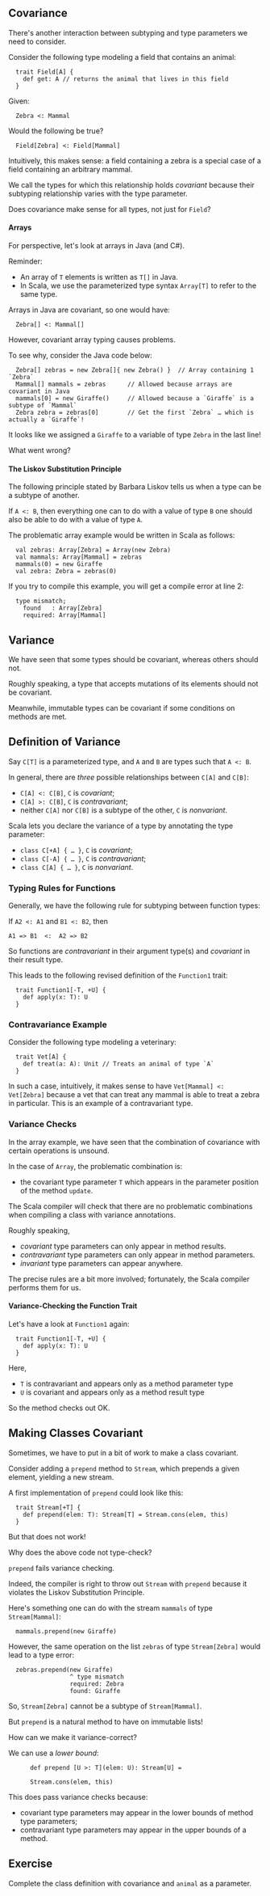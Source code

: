 ## Covariance

There's another interaction between subtyping and type parameters we
need to consider.

Consider the following type modeling a field that contains an animal:

      trait Field[A] {
        def get: A // returns the animal that lives in this field
      }

Given:

      Zebra <: Mammal

Would the following be true?

      Field[Zebra] <: Field[Mammal]

Intuitively, this makes sense: a field containing a zebra is a special case of a field
containing an arbitrary mammal.

We call the types for which this relationship holds *covariant*
because their subtyping relationship varies with the type parameter.

Does covariance make sense for all types, not just for `Field`?

#### Arrays

For perspective, let's look at arrays in Java (and C#).

Reminder:

- An array of `T` elements is written as `T[]` in Java.
- In Scala, we use the parameterized type syntax `Array[T]` to refer to the same type.

Arrays in Java are covariant, so one would have:

      Zebra[] <: Mammal[]

However, covariant array typing causes problems.

To see why, consider the Java code below:

      Zebra[] zebras = new Zebra[]{ new Zebra() }  // Array containing 1 `Zebra`
      Mammal[] mammals = zebras      // Allowed because arrays are covariant in Java
      mammals[0] = new Giraffe()     // Allowed because a `Giraffe` is a subtype of `Mammal`
      Zebra zebra = zebras[0]        // Get the first `Zebra` … which is actually a `Giraffe`!

It looks like we assigned a `Giraffe` to a
variable of type `Zebra` in the last line!

What went wrong?

#### The Liskov Substitution Principle

The following principle stated by Barbara Liskov tells us when a
type can be a subtype of another.

If `A <: B`, then everything one can to do with a value of type `B` one should also
be able to do with a value of type `A`.

The problematic array example would be written in Scala as follows:

      val zebras: Array[Zebra] = Array(new Zebra)
      val mammals: Array[Mammal] = zebras
      mammals(0) = new Giraffe
      val zebra: Zebra = zebras(0)

If you try to compile this example, you will get a compile error at line 2:

      type mismatch;
        found   : Array[Zebra]
        required: Array[Mammal]

## Variance

We have seen that some types should be covariant, whereas
others should not.

Roughly speaking, a type that accepts mutations of its elements should
not be covariant.

Meanwhile, immutable types can be covariant if some conditions
on methods are met.

## Definition of Variance

Say `C[T]` is a parameterized type, and `A` and `B` are types such that `A <: B`.

In general, there are *three* possible relationships between `C[A]` and `C[B]`:

- `C[A] <: C[B]`, `C` is *covariant*;
- `C[A] >: C[B]`, `C` is *contravariant*;
- neither `C[A]` nor `C[B]` is a subtype of the other, `C` is *nonvariant*.

Scala lets you declare the variance of a type by annotating the type parameter:

- `class C[+A] { … }`, `C` is *covariant*;
- `class C[-A] { … }`, `C` is *contravariant*;
- `class C[A] { … }`, `C` is *nonvariant*.

### Typing Rules for Functions

Generally, we have the following rule for subtyping between function types:

If `A2 <: A1` and `B1 <: B2`, then

`A1 => B1  <:  A2 => B2`

So functions are *contravariant* in their argument type(s) and
*covariant* in their result type.

This leads to the following revised definition of the `Function1` trait:

      trait Function1[-T, +U] {
        def apply(x: T): U
      }

### Contravariance Example

Consider the following type modeling a veterinary:

      trait Vet[A] {
        def treat(a: A): Unit // Treats an animal of type `A`
      }

In such a case, intuitively, it makes sense to have `Vet[Mammal] <: Vet[Zebra]` because
a vet that can treat any mammal is able to treat a zebra in particular. This is
an example of a contravariant type.

### Variance Checks

In the array example, we have seen that the combination of covariance with
certain operations is unsound.

In the case of `Array`, the problematic combination is:

- the covariant type parameter `T` which appears in the parameter position of the method `update`.

The Scala compiler will check that there are no problematic combinations when
compiling a class with variance annotations.

Roughly speaking,

- *covariant* type parameters can only appear in method results.
- *contravariant* type parameters can only appear in method parameters.
- *invariant* type parameters can appear anywhere.

The precise rules are a bit more involved; fortunately, the Scala compiler performs them for us.

#### Variance-Checking the Function Trait

Let's have a look at `Function1` again:

      trait Function1[-T, +U] {
        def apply(x: T): U
      }

Here,

- `T` is contravariant and appears only as a method parameter type
- `U` is covariant and appears only as a method result type

So the method checks out OK.

## Making Classes Covariant

Sometimes, we have to put in a bit of work to make a class covariant.

Consider adding a `prepend` method to `Stream`, which prepends a given
element, yielding a new stream.

A first implementation of `prepend` could look like this:

      trait Stream[+T] {
        def prepend(elem: T): Stream[T] = Stream.cons(elem, this)
      }

But that does not work!

Why does the above code not type-check?

`prepend` fails variance checking.

Indeed, the compiler is right to throw out `Stream` with `prepend`
because it violates the Liskov Substitution Principle.

Here's something one can do with the stream `mammals` of type `Stream[Mammal]`:

      mammals.prepend(new Giraffe)

However, the same operation on the list `zebras` of type
`Stream[Zebra]` would lead to a type error:

      zebras.prepend(new Giraffe)
                     ^ type mismatch
                     required: Zebra
                     found: Giraffe

So, `Stream[Zebra]` cannot be a subtype of `Stream[Mammal]`.

But `prepend` is a natural method to have on immutable lists!

How can we make it variance-correct?

We can use a *lower bound*:

```
      def prepend [U >: T](elem: U): Stream[U] = 
```

```
      Stream.cons(elem, this)
```

This does pass variance checks because:

- covariant type parameters may appear in the lower bounds of method type parameters;
- contravariant type parameters may appear in the upper bounds of a method.

## Exercise

Complete the class definition with covariance and `animal` as a parameter.